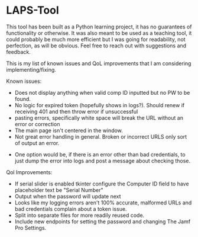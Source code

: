 # LAPS-Tool


This tool has been built as a Python learning project, it has no guarantees of functionality or otherwise. It was also meant to be used as a teaching tool, it could probably be much more efficient but I was going for readability, not perfection, as will be obvious. Feel free to reach out with suggestions and feedback.

This is my list of known issues and QoL improvements that I am considering implementing/fixing.

Known issues:
* Does not display anything when valid comp ID inputted but no PW to be found.
* No logic for expired token (hopefully shows in logs?). Should renew if receiving 401 and then throw error if unsuccessful
* pasting errors, specifically white space will break the URL without an error or correction
* The main page isn't centered in the window.
* Not great error handling in general. Broken or incorrect URLS only sort of output an error.
- One option would be, if there is an error other than bad credentials, to just dump the error into logs and post a message about checking those.

Qol Improvements:
* If serial slider is enabled tkinter configure the Computer ID field to have placeholder text be "Serial Number"
* Output when the password will update next
* Looks like my logging errors aren't 100% accurate, malformed URLs and bad credentials complain about a token issue.
* Split into separate files for more readily reused code.
* Include new endpoints for setting the password and changing The Jamf Pro Settings.